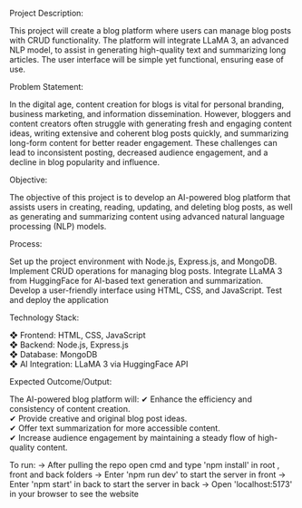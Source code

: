 Project Description:

This project will create a blog platform where users can manage blog
posts with CRUD functionality. The platform will integrate LLaMA 3, an
advanced NLP model, to assist in generating high-quality text and
summarizing long articles. The user interface will be simple yet
functional, ensuring ease of use.


Problem Statement:

In the digital age, content creation for blogs is vital for personal
branding, business marketing, and information dissemination.
However, bloggers and content creators often struggle with
generating fresh and engaging content ideas, writing extensive and
coherent blog posts quickly, and summarizing long-form content for
better reader engagement. These challenges can lead to
inconsistent posting, decreased audience engagement, and a
decline in blog popularity and influence.

Objective:

The objective of this project is to develop an AI-powered blog
platform that assists users in creating, reading, updating, and
deleting blog posts, as well as generating and summarizing
content using advanced natural language processing (NLP)
models.

Process:

 Set up the project environment with Node.js, Express.js,
and MongoDB.
 Implement CRUD operations for managing blog posts.
 Integrate LLaMA 3 from HuggingFace for AI-based text
generation and summarization.
 Develop a user-friendly interface using HTML, CSS, and
JavaScript.
 Test and deploy the application

 Technology Stack:
 
❖ Frontend: HTML, CSS, JavaScript <br>
❖ Backend: Node.js, Express.js <br>
❖ Database: MongoDB <br>
❖ AI Integration: LLaMA 3 via HuggingFace API <br>

Expected Outcome/Output:

The AI-powered blog platform will:
✔ Enhance the efficiency and consistency of content
creation. <br>
✔ Provide creative and original blog post ideas. <br>
✔ Offer text summarization for more accessible content. <br>
✔ Increase audience engagement by maintaining a
steady flow of high-quality content.


To run:
-> After pulling the repo open cmd and type 'npm install' in root , front and back folders
-> Enter 'npm run dev' to start the server in front
-> Enter 'npm start' in back to start the server in back
-> Open 'localhost:5173' in your browser to see the website
